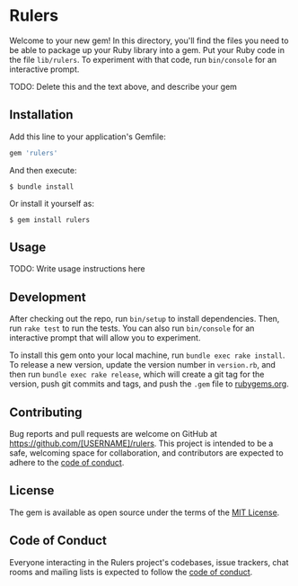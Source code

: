 # Rulers

Welcome to your new gem! In this directory, you'll find the files you need to be able to package up your Ruby library into a gem. Put your Ruby code in the file `lib/rulers`. To experiment with that code, run `bin/console` for an interactive prompt.

TODO: Delete this and the text above, and describe your gem

## Installation

Add this line to your application's Gemfile:

```ruby
gem 'rulers'
```

And then execute:

    $ bundle install

Or install it yourself as:

    $ gem install rulers

## Usage

TODO: Write usage instructions here

## Development

After checking out the repo, run `bin/setup` to install dependencies. Then, run `rake test` to run the tests. You can also run `bin/console` for an interactive prompt that will allow you to experiment.

To install this gem onto your local machine, run `bundle exec rake install`. To release a new version, update the version number in `version.rb`, and then run `bundle exec rake release`, which will create a git tag for the version, push git commits and tags, and push the `.gem` file to [rubygems.org](https://rubygems.org).

## Contributing

Bug reports and pull requests are welcome on GitHub at https://github.com/[USERNAME]/rulers. This project is intended to be a safe, welcoming space for collaboration, and contributors are expected to adhere to the [code of conduct](https://github.com/[USERNAME]/rulers/blob/master/CODE_OF_CONDUCT.md).


## License

The gem is available as open source under the terms of the [MIT License](https://opensource.org/licenses/MIT).

## Code of Conduct

Everyone interacting in the Rulers project's codebases, issue trackers, chat rooms and mailing lists is expected to follow the [code of conduct](https://github.com/[USERNAME]/rulers/blob/master/CODE_OF_CONDUCT.md).

